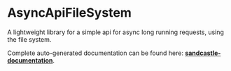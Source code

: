 # AsyncApiFileSystem
A lightweight library for a simple api for async long running requests, using the file system.

Complete auto-generated documentation can be found here:
**[sandcastle-documentation](https://ugur-arikan.github.io/AsyncApiFileSystem/docs/index.html)**.
